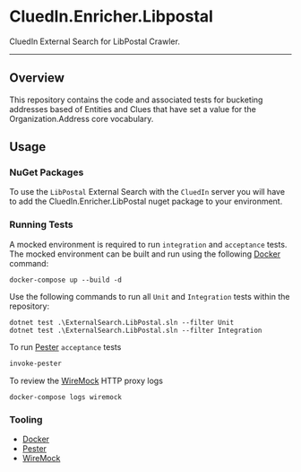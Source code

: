 # CluedIn.Enricher.Libpostal

CluedIn External Search for LibPostal Crawler.

------

## Overview

This repository contains the code and associated tests for bucketing addresses based of Entities and Clues that have set a value for the Organization.Address core vocabulary. 

## Usage

### NuGet Packages

To use the `LibPostal` External Search with the `CluedIn` server you will have to add the CluedIn.Enricher.LibPostal nuget package to your environment.

### Running Tests

A mocked environment is required to run `integration` and `acceptance` tests. The mocked environment can be built and run using the following [Docker](https://www.docker.com/) command:

```Shell
docker-compose up --build -d
```

Use the following commands to run all `Unit` and `Integration` tests within the repository:

```Shell
dotnet test .\ExternalSearch.LibPostal.sln --filter Unit
dotnet test .\ExternalSearch.LibPostal.sln --filter Integration
```

To run [Pester](https://github.com/pester/Pester) `acceptance` tests

```PowerShell
invoke-pester
```

To review the [WireMock](http://wiremock.org/) HTTP proxy logs

```Shell
docker-compose logs wiremock
```

### Tooling

- [Docker](https://www.docker.com/)
- [Pester](https://github.com/pester/Pester)
- [WireMock](http://wiremock.org/)
